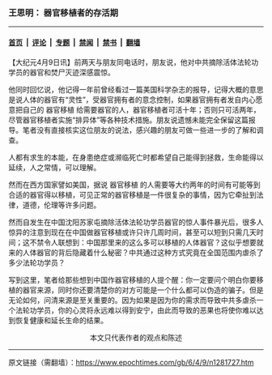 ### 王思明： 器官移植者的存活期

---

#### [首页](../../../..?n1281727) &nbsp;|&nbsp; [评论](../../../../../epoch-comment?n1281727) &nbsp;|&nbsp; [专题](../../../../../epoch-special?n1281727) &nbsp;|&nbsp; [禁闻](../../../../../epoch-news?n1281727) &nbsp;|&nbsp; [禁书](../../../../../books?n1281727) &nbsp;|&nbsp; [翻墙](https://github.com/gfw-breaker/nogfw/blob/master/README.md?n1281727)


<div class="post_content" id="artbody" itemprop="articleBody">
 <!-- article content begin -->
 <p>
  【大纪元4月9日讯】前两天与朋友同电话时，朋友说，他对中共摘除活体法轮功学员的器官和焚尸灭迹深感震惊。
 </p>
 <p>
  他同时回忆说，他记得一年前曾经看过一篇美国科学杂志的报导，记得大概的意思是说人体的器官有“灵性”，受器官拥有者的意念控制，如果器官拥有者发自内心愿意把自己的
  <ok href="https://www.epochtimes.com/gb/tag/%E5%99%A8%E5%AE%98%E7%A7%BB%E6%A4%8D.html">
   器官移植
  </ok>
  给需要器官的人，器官移植者可活十年；否则只可活两年，尽管器官移植者实施“排异体”等各种技术措施。朋友说遗憾未能完全保留这篇报导。笔者没有直接核实这位朋友的说法，感兴趣的朋友可做一些进一步的了解和调查。
 </p>
 <p>
  人都有求生的本能，在身患绝症或濒临死亡时都希望自己能得到拯救，生命能得以延续，人之常情，可以理解。
 </p>
 <p>
  然而在西方国家譬如美国，据说
  <ok href="https://www.epochtimes.com/gb/tag/%E5%99%A8%E5%AE%98%E7%A7%BB%E6%A4%8D.html">
   器官移植
  </ok>
  的人需要等大约两年的时间有可能等到合适的器官得以移植，可见正常的器官移植是一件很复杂的事情，因为它牵扯到法律，道德，伦理等许多问题。
 </p>
 <p>
  然而自发生在中国沈阳苏家屯摘除活体法轮功学员器官的惊人事件暴光后，很多人惊异的注意到现在在中国做器官移植或许只许几周时间，甚至可以短到只需几天时间；这不禁令人联想到：中国那里来的这么多可以移植的人体器官？这似乎想要就来的人体器官的背后隐藏着什么秘密？中共通过这种方式究竟在全国范围内虐杀了多少法轮功学员？
 </p>
 <p>
  写到这里，笔者给那些想到中国作器官移植的人提个醒：你一定要问个明白你要移植的器官来源，同时你还要清楚你的对方可能是一个什么都可以伪造的骗子。但是无论如何，问清来源是至关重要的。因为如果是因为你的需求而导致中共多虐杀一个法轮功学员，你的心灵将永远难以得到安宁，由此而导致的恶果也将使你难以达到恢复健康和延长生命的结果。
  <font color="#ffffff">
   (http://www.dajiyuan.com)
  </font>
  <br/>
  <center>
   <font class="GY13">
    本文只代表作者的观点和陈述
   </font>
  </center>
 </p>
 <!-- article content end -->
 <div id="below_article_ad">
 </div>
</div>


---

原文链接（需翻墙）：https://www.epochtimes.com/gb/6/4/9/n1281727.htm